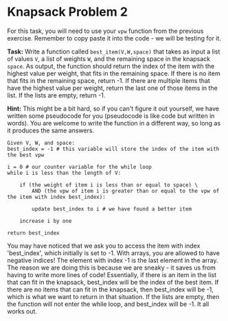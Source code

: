 # Knapsack Problem 2

For this task, you will need to use your `vpw` function from the previous exercise. Remember to copy paste it into the code - we will be testing for it.

**Task:** Write a function called `best_item(V,W,space)` that takes as input a list of values `V`, a list of weights `W`, and the remaining space in the knapsack `space`. As output, the function should return the index of the item with the highest value per weight, that fits in the remaining space. If there is no item that fits in the remaining space, return -1. If there are multiple items that have the highest value per weight, return the last one of those items in the list. If the lists are empty, return -1. 

**Hint:** This might be a bit hard, so if you can't figure it out yourself, we have written some pseudocode for you (pseudocode is like code but written in words). You are welcome to write the function in a different way, so long as it produces the same answers. 
```
Given V, W, and space:
best_index = -1 # this variable will store the index of the item with the best vpw

i = 0 # our counter variable for the while loop
while i is less than the length of V:

    if (the weight of item i is less than or equal to space) \
        AND (the vpw of item i is greater than or equal to the vpw of the item with index best_index):
        
        update best_index to i # we have found a better item
        
    increase i by one
    
return best_index
```

You may have noticed that we ask you to access the item with index 'best_index', which initially is set to -1. With arrays, you are allowed to have negative indices! The element with index -1 is the last element in the array. The reason we are doing this is because we are sneaky - it saves us from having to write more lines of code! Essentially, if there is an item in the list that can fit in the knapsack, best_index will be the index of the best item. If there are no items that can fit in the knapsack, then best_index will be -1, which is what we want to return in that situation. If the lists are empty, then the function will not enter the while loop, and best_index will be -1. It all works out. 

